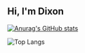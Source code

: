 ## Hi, I'm Dixon

[![Anurag's GitHub stats](https://github-readme-stats.vercel.app/api?username=nox1d&theme=catppuccin_latte)](https://github.com/anuraghazra/github-readme-stats)

![Top Langs](https://github-readme-stats.vercel.app/api/top-langs/?username=nox1d&layout=compact)

<!--
**nox1d/nox1d** is a ✨ _special_ ✨ repository because its `README.md` (this file) appears on your GitHub profile.

Here are some ideas to get you started:

- 🔭 I’m currently working on ...
- 🌱 I’m currently learning ...
- 👯 I’m looking to collaborate on ...
- 🤔 I’m looking for help with ...
- 💬 Ask me about ...
- 📫 How to reach me: ...
- 😄 Pronouns: ...
- ⚡ Fun fact: ...
-->

